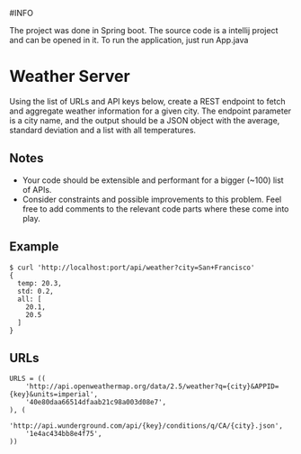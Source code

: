 #INFO

The project was done in Spring boot. The source code is a intellij project and can be opened in it. To run the application, just run App.java

# Weather Server

Using the list of URLs and API keys below, create a REST endpoint to fetch and
aggregate weather information for a given city. The endpoint parameter is a
city name, and the output should be a JSON object with the average, standard
deviation and a list with all temperatures.

## Notes

- Your code should be extensible and performant for a bigger (~100) list of
  APIs.
- Consider constraints and possible improvements to this problem. Feel free to
  add comments to the relevant code parts where these come into play.

## Example

```
$ curl 'http://localhost:port/api/weather?city=San+Francisco'
{
  temp: 20.3,
  std: 0.2,
  all: [
    20.1,
    20.5
  ]
}
```

## URLs

```
URLS = ((
    'http://api.openweathermap.org/data/2.5/weather?q={city}&APPID={key}&units=imperial',
    '40e80daa66514dfaab21c98a003d08e7',
), (
    'http://api.wunderground.com/api/{key}/conditions/q/CA/{city}.json',
    '1e4ac434bb8e4f75',
))
```